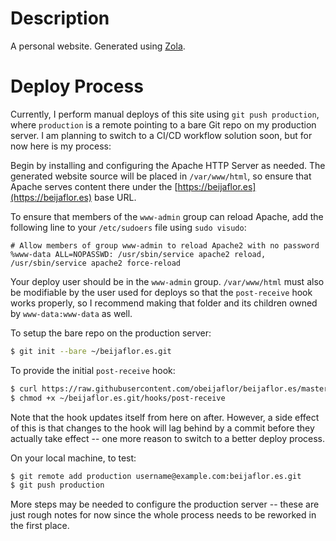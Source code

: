 # Description
A personal website.  Generated using [Zola](https://getzola.org).

# Deploy Process
Currently, I perform manual deploys of this site using `git push production`, where
`production` is a remote pointing to a bare Git repo on my production server.  I am
planning to switch to a CI/CD workflow solution soon, but for now here is my process:

Begin by installing and configuring the Apache HTTP Server as needed.  The generated
website source will be placed in `/var/www/html`, so ensure that Apache serves content
there under the [https://beijaflor.es](https://beijaflor.es) base URL.  

To ensure that members of the `www-admin` group can reload Apache, add the following
line to your `/etc/sudoers` file using `sudo visudo`:

```lang-text
# Allow members of group www-admin to reload Apache2 with no password
%www-data ALL=NOPASSWD: /usr/sbin/service apache2 reload, /usr/sbin/service apache2 force-reload
```

Your deploy user should be in the `www-admin` group.  `/var/www/html` must also
be modifiable by the user used for deploys so that the `post-receive` hook works
properly, so I recommend making that folder and its children owned by
`www-data:www-data` as well.

To setup the bare repo on the production server:

```bash
$ git init --bare ~/beijaflor.es.git
```

To provide the initial `post-receive` hook:

```bash
$ curl https://raw.githubusercontent.com/obeijaflor/beijaflor.es/master/hooks/post-receive >~/beijaflor.es.git/hooks/post-receive
$ chmod +x ~/beijaflor.es.git/hooks/post-receive
```

Note that the hook updates itself from here on after.  However, a side effect of this is
that changes to the hook will lag behind by a commit before they actually take effect --
one more reason to switch to a better deploy process.

On your local machine, to test:

```bash
$ git remote add production username@example.com:beijaflor.es.git
$ git push production
```

More steps may be needed to configure the production server -- these are just rough
notes for now since the whole process needs to be reworked in the first place.
